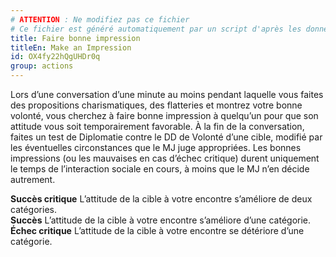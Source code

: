 ```yaml
---
# ATTENTION : Ne modifiez pas ce fichier
# Ce fichier est généré automatiquement par un script d'après les données du module Foundry VTT officiel et de sa traduction
title: Faire bonne impression
titleEn: Make an Impression
id: OX4fy22hQgUHDr0q
group: actions
---
```

<p><span id="ctl00_MainContent_DetailedOutput">Lors d’une conversation d’une minute au moins pendant laquelle vous faites des propositions charismatiques, des flatteries et montrez votre bonne volonté, vous cherchez à faire bonne impression à quelqu’un pour que son attitude vous soit temporairement favorable. À la fin de la conversation, faites un test de Diplomatie contre le DD de Volonté d’une cible, modifié par les éventuelles circonstances que le MJ juge appropriées. Les bonnes impressions (ou les mauvaises en cas d’échec critique) durent uniquement le temps de l’interaction sociale en cours, à moins que le MJ n’en décide autrement.</span></p><p><span id="ctl00_MainContent_DetailedOutput"><strong>Succès critique</strong> L’attitude de la cible à votre encontre s’améliore de deux catégories.<br><strong>Succès</strong> L’attitude de la cible à votre encontre s’améliore d’une catégorie.<br><strong>Échec critique</strong> L’attitude de la cible à votre encontre se détériore d’une catégorie.</span></p>
